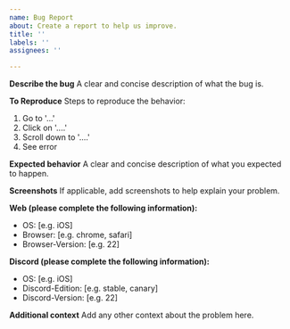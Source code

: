 ```yaml
---
name: Bug Report
about: Create a report to help us improve.
title: ''
labels: ''
assignees: ''

---
```


**Describe the bug**
A clear and concise description of what the bug is.

**To Reproduce**
Steps to reproduce the behavior:
1. Go to '...'
2. Click on '....'
3. Scroll down to '....'
4. See error

**Expected behavior**
A clear and concise description of what you expected to happen.

**Screenshots**
If applicable, add screenshots to help explain your problem.

**Web (please complete the following information):**
 - OS: [e.g. iOS]
 - Browser: [e.g. chrome, safari]
 - Browser-Version: [e.g. 22]

**Discord (please complete the following information):**
 - OS: [e.g. iOS]
 - Discord-Edition: [e.g. stable, canary]
 - Discord-Version: [e.g. 22]

**Additional context**
Add any other context about the problem here.
